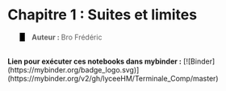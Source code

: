 <h1>Chapitre 1 : Suites et limites</h1>

<blockquote style="border-left: 10px solid black">
  <b>Auteur : </b>Bro Frédéric</b>
</blockquote>
<br>
<b>Lien pour exécuter ces notebooks dans mybinder :</b>
[![Binder](https://mybinder.org/badge_logo.svg)](https://mybinder.org/v2/gh/lyceeHM/Terminale_Comp/master)
